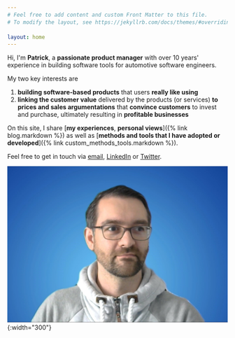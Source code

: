 ```yaml
---
# Feel free to add content and custom Front Matter to this file.
# To modify the layout, see https://jekyllrb.com/docs/themes/#overriding-theme-defaults

layout: home
---
```


Hi, I'm **Patrick**, a **passionate product manager** with over 10 years' experience in building software tools for automotive software engineers. 

My two key interests are 

1. **building software-based products** that users **really like using**
2. **linking the customer value** delivered by the products (or services) **to prices and sales argumentations** that **convince customers** to invest and purchase, ultimately resulting in **profitable businesses**

On this site, I share [**my experiences**, **personal views**]({% link blog.markdown %}) as well as [**methods and tools that I have adopted or developed**]({% link custom_methods_tools.markdown %}). 

Feel free to get in touch via [email](mailto:patrick-frey@gmx.de), [LinkedIn](https://www.linkedin.com/in/freypatrick) or [Twitter](https://twitter.com/patrickcfrey). 

![Patrick Frey](/assets/Patrick_Frey_Profilbild_2.jpg){:width="300"}